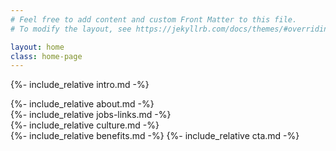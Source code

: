 ```yaml
---
# Feel free to add content and custom Front Matter to this file.
# To modify the layout, see https://jekyllrb.com/docs/themes/#overriding-theme-defaults

layout: home
class: home-page
---
```


{%- include_relative intro.md -%}
<div id="about"></div>
{%- include_relative about.md -%}
<div class="c-lines"></div>
<div id="careers"></div>
{%- include_relative jobs-links.md -%}
<div id="culture"></div>
{%- include_relative culture.md -%}
<div id="benefits"></div>
{%- include_relative benefits.md -%}
{%- include_relative cta.md -%}